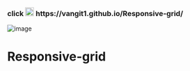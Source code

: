 <h3>
 click
  <img src="https://media.giphy.com/media/PWBCZGqdulucLMDy5f/giphy.gif" width="20"/> https://vangit1.github.io/Responsive-grid/
</h3>

![image](https://user-images.githubusercontent.com/97252986/163226899-c5b98ba9-25e8-420a-9735-7d72315c1e18.png)
# Responsive-grid
